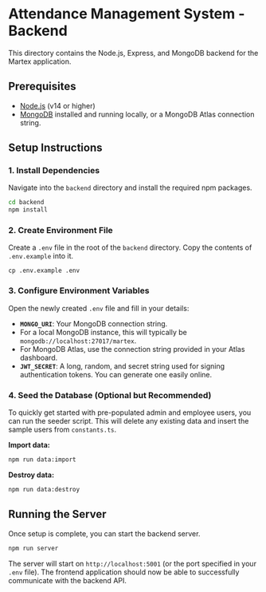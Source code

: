 # Attendance Management System - Backend

This directory contains the Node.js, Express, and MongoDB backend for the Martex application.

## Prerequisites

- [Node.js](https://nodejs.org/) (v14 or higher)
- [MongoDB](https://www.mongodb.com/try/download/community) installed and running locally, or a MongoDB Atlas connection string.

## Setup Instructions

### 1. Install Dependencies

Navigate into the `backend` directory and install the required npm packages.

```bash
cd backend
npm install
```

### 2. Create Environment File

Create a `.env` file in the root of the `backend` directory. Copy the contents of `.env.example` into it.

```
cp .env.example .env
```

### 3. Configure Environment Variables

Open the newly created `.env` file and fill in your details:

- **`MONGO_URI`**: Your MongoDB connection string.
- For a local MongoDB instance, this will typically be `mongodb://localhost:27017/martex`.
- For MongoDB Atlas, use the connection string provided in your Atlas dashboard.
- **`JWT_SECRET`**: A long, random, and secret string used for signing authentication tokens. You can generate one easily online.

### 4. Seed the Database (Optional but Recommended)

To quickly get started with pre-populated admin and employee users, you can run the seeder script. This will delete any existing data and insert the sample users from `constants.ts`.

**Import data:**
```bash
npm run data:import
```

**Destroy data:**
```bash
npm run data:destroy
```

## Running the Server

Once setup is complete, you can start the backend server.

```bash
npm run server
```

The server will start on `http://localhost:5001` (or the port specified in your `.env` file). The frontend application should now be able to successfully communicate with the backend API.
